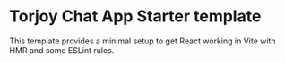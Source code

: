 # Torjoy Chat App Starter template

This template provides a minimal setup to get React working in Vite with HMR and some ESLint rules.
